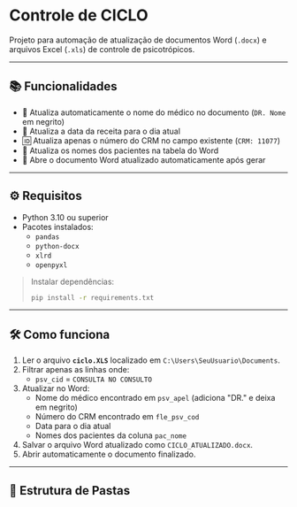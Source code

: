 # Controle de CICLO

Projeto para automação de atualização de documentos Word (`.docx`) e arquivos Excel (`.xls`) de controle de psicotrópicos.

---

## 📚 Funcionalidades

- 📝 Atualiza automaticamente o nome do médico no documento (`DR. Nome` em negrito)
- 📅 Atualiza a data da receita para o dia atual
- 🆔 Atualiza apenas o número do CRM no campo existente (`CRM: 11077`)
- 👤 Atualiza os nomes dos pacientes na tabela do Word
- 🚀 Abre o documento Word atualizado automaticamente após gerar

---

## ⚙️ Requisitos

- Python 3.10 ou superior
- Pacotes instalados:
  - `pandas`
  - `python-docx`
  - `xlrd`
  - `openpyxl`

> Instalar dependências:
> ```bash
> pip install -r requirements.txt
> ```

---

## 🛠 Como funciona

1. Ler o arquivo **`ciclo.XLS`** localizado em `C:\Users\SeuUsuario\Documents`.
2. Filtrar apenas as linhas onde:
   - `psv_cid` = `CONSULTA NO CONSULTO`
3. Atualizar no Word:
   - Nome do médico encontrado em `psv_apel` (adiciona "DR." e deixa em negrito)
   - Número do CRM encontrado em `fle_psv_cod`
   - Data para o dia atual
   - Nomes dos pacientes da coluna `pac_nome`
4. Salvar o arquivo Word atualizado como `CICLO_ATUALIZADO.docx`.
5. Abrir automaticamente o documento finalizado.

---

## 📂 Estrutura de Pastas

